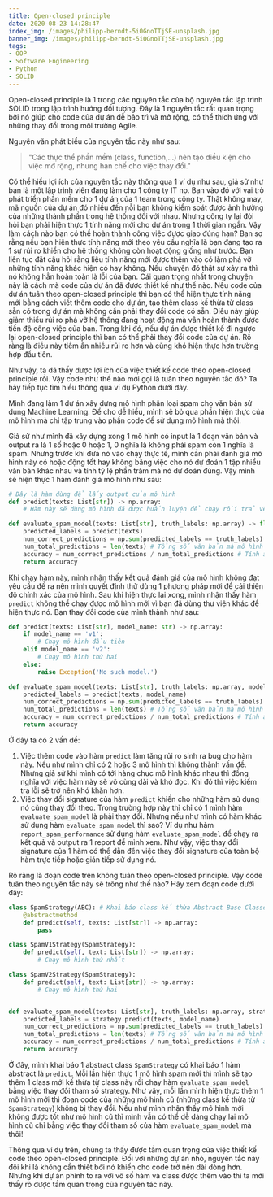 ```yaml
---
title: Open-closed principle
date: 2020-08-23 14:28:47
index_img: /images/philipp-berndt-5i0GnoTTjSE-unsplash.jpg
banner_img: /images/philipp-berndt-5i0GnoTTjSE-unsplash.jpg
tags:
- OOP
- Software Engineering
- Python
- SOLID
---
```


Open-closed principle là 1 trong các nguyên tắc của bộ nguyên tắc lập trình SOLID trong lập trình hướng đối tượng. Đây là 1 nguyên tắc rất quan trọng bởi nó giúp cho code của dự án dễ bảo trì và mở rộng, có thể thích ứng với những thay đổi trong môi trường Agile.

Nguyên văn phát biểu của nguyên tắc này như sau:

> "Các thực thể phần mềm (class, function,...) nên tạo điều kiện cho việc mở rộng, nhưng hạn chế cho việc thay đổi."

<escape><!-- more --></escape>

Có thể hiểu lợi ích của nguyên tắc này thông qua 1 ví dụ như sau, giả sử như bạn là một lập trình viên đang làm cho 1 công ty IT nọ. Bạn vào đó với vai trò phát triển phần mềm cho 1 dự án của 1 team trong công ty. Thật không may, mã nguồn của dự án đó nhiều đến nỗi bạn không kiểm soát được ảnh hưởng của những thành phần trong hệ thống đối với nhau. Nhưng công ty lại đòi hỏi bạn phải hiện thực 1 tính năng mới cho dự án trong 1 thời gian ngắn. Vậy làm cách nào bạn có thể hoàn thành công việc được giao đúng hạn? Bạn sợ rằng nếu bạn hiện thực tính năng mới theo yêu cầu nghĩa là bạn đang tạo ra 1 sự rủi ro khiển cho hệ thống không còn hoạt động giống như trước. Bạn liên tục đặt câu hỏi rằng liệu tính năng mới được thêm vào có làm phá vỡ những tính năng khác hiện có hay không. Nếu chuyện đó thật sự xảy ra thì nó không hẳn hoàn toàn là lỗi của bạn. Cái quan trọng nhất trong chuyện này là cách mà code của dự án đã được thiết kế như thế nào. Nếu code của dự án tuân theo open-closed principle thì bạn có thể hiện thực tính năng mới bằng cách viết thêm code cho dự án, tạo thêm class kế thừa từ class sẵn có trong dự án mà không cần phải thay đổi code có sẵn. Điều này giúp giảm thiểu rủi ro phá vỡ hệ thống đang hoạt động mà vẫn hoàn thành được tiến độ công việc của bạn. Trong khi đó, nếu dự án được thiết kế đi ngược lại open-closed principle thì bạn có thể phải thay đổi code của dự án. Rõ ràng là điều này tiềm ẩn nhiều rủi ro hơn và cũng khó hiện thực hơn trường hợp đầu tiên.

Như vậy, ta đã thấy được lợi ích của việc thiết kế code theo open-closed principle rồi. Vậy code như thế nào mới gọi là tuân theo nguyên tắc đó? Ta hãy tiếp tục tìm hiểu thông qua ví dụ Python dưới đây.

Mình đang làm 1 dự án xây dựng mô hình phân loại spam cho văn bản sử dụng Machine Learning. Để cho dễ hiểu, mình sẽ bỏ qua phần hiện thực của mô hình mà chỉ tập trung vào phần code để sử dụng mô hình mà thôi.

Giả sử như mình đã xây dựng xong 1 mô hình có input là 1 đoạn văn bản và output ra là 1 số hoặc 0 hoặc 1, 0 nghĩa là không phải spam còn 1 nghĩa là spam. Nhưng trước khi đưa nó vào chạy thực tế, mình cần phải đánh giá mô hình này có hoặc động tốt hay không bằng việc cho nó dự đoán 1 tập nhiều văn bản khác nhau và tính tỷ lệ phần trăm mà nó dự đoán đúng. Vậy mình sẽ hiện thực 1 hàm đánh giá mô hình như sau:

``` python
# Đây là hàm dùng để lấy output của mô hình
def predict(texts: List[str]) -> np.array:
    # Hàm này sẽ dùng mô hình đã được huấn luyện để chạy rồi trả về kết quả của mô hình

def evaluate_spam_model(texts: List[str], truth_labels: np.array) -> float:
    predicted_labels = predict(texts)
    num_correct_predictions = np.sum(predicted_labels == truth_labels) # Tính số lần mà mô hình dự đoán đúng
    num_total_predictions = len(texts) # Tổng số văn bản mà mô hình dự đoán.
    accuracy = num_correct_predictions / num_total_predictions # Tính accuracy của mô hình
    return accuracy
```

Khi chạy hàm này, mình nhận thấy kết quả đánh giá của mô hình không đạt yêu cầu đề ra nên mình quyết định thử dùng 1 phương pháp mới để cải thiện độ chính xác của mô hình. Sau khi hiện thực lại xong, mình nhận thấy hàm `predict` không thể chạy được mô hình mới vì bạn đã dùng thư viện khác để hiện thực nó. Bạn thay đổi code của mình thành như sau:

``` python
def predict(texts: List[str], model_name: str) -> np.array:
    if model_name == 'v1':
        # Chạy mô hình đầu tiên
    elif model_name == 'v2':
        # Chạy mô hình thứ hai
    else:
        raise Exception('No such model.')

def evaluate_spam_model(texts: List[str], truth_labels: np.array, model_name: str) -> float:
    predicted_labels = predict(texts, model_name)
    num_correct_predictions = np.sum(predicted_labels == truth_labels) # Tính số lần mà mô hình dự đoán đúng
    num_total_predictions = len(texts) # Tổng số văn bản mà mô hình dự đoán.
    accuracy = num_correct_predictions / num_total_predictions # Tính accuracy của mô hình
    return accuracy
```

Ở đây ta có 2 vấn đề:
1. Việc thêm code vào hàm `predict` làm tăng rủi ro sinh ra bug cho hàm này. Nếu như mình chỉ có 2 hoặc 3 mô hình thì không thành vấn đề. Nhưng giả sử khi mình có tới hàng chục mô hình khác nhau thì đồng nghĩa với việc hàm này sẽ vô cùng dài và khó đọc. Khi đó thì việc kiểm tra lỗi sẽ trở nên khó khăn hơn.
2. Việc thay đổi signature của hàm `predict` khiến cho những hàm sử dụng nó cũng thay đổi theo. Trong trường hợp này thì chỉ có 1 mình hàm `evaluate_spam_model` là phải thay đổi. Nhưng nếu như mình có hàm khác sử dụng hàm `evaluate_spam_model` thì sao? Ví dụ như hàm `report_spam_performance` sử dụng hàm `evaluate_spam_model` để chạy ra kết quả và output ra 1 report để mình xem. Như vậy, việc thay đổi signature của 1 hàm có thể dẫn đến việc thay đổi signature của toàn bộ hàm trực tiếp hoặc gián tiếp sử dụng nó.

Rõ ràng là đoạn code trên không tuân theo open-closed principle. Vậy code tuân theo nguyên tắc này sẽ trông như thế nào? Hãy xem đoạn code dưới đây:

``` python
class SpamStrategy(ABC): # Khai báo class kế thừa Abstract Base Classes. Link: https://docs.python.org/3/library/abc.html#abc.ABC
    @abstractmethod
    def predict(self, texts: List[str]) -> np.array:
        pass

class SpamV1Strategy(SpamStrategy):
    def predict(self, text: List[str]) -> np.array:
        # Chạy mô hình thứ nhất

class SpamV2Strategy(SpamStrategy):
    def predict(self, text: List[str]) -> np.array:
        # Chạy mô hình thứ hai


def evaluate_spam_model(texts: List[str], truth_labels: np.array, strategy: SpamStrategy):
    predicted_labels = strategy.predict(texts, model_name)
    num_correct_predictions = np.sum(predicted_labels == truth_labels) # Tính số lần mà mô hình dự đoán đúng
    num_total_predictions = len(texts) # Tổng số văn bản mà mô hình dự đoán.
    accuracy = num_correct_predictions / num_total_predictions # Tính accuracy của mô hình
    return accuracy
```

Ở đây, mình khai báo 1 abstract class `SpamStrategy` có khai báo 1 hàm abstract là `predict`. Mỗi lần hiện thực 1 mô hình spam mới thì mình sẽ tạo thêm 1 class mới kế thừa từ class này rồi chạy hàm `evaluate_spam_model` bằng việc thay đổi tham số strategy. Như vậy, mỗi lần mình hiện thực thêm 1 mô hình mới thì đoạn code của những mô hình cũ (những class kế thừa từ `SpamStrategy`) không bị thay đổi. Nếu như mình nhận thấy mô hình mới không được tốt như mô hình cũ thì mình vẫn có thể dễ dàng chạy lại mô hình cũ chỉ bằng việc thay đổi tham số của hàm `evaluate_spam_model` mà thôi!

Thông qua ví dụ trên, chúng ta thấy được tầm quan trọng của việc thiết kế code theo open-closed principle. Đối với những dự án nhỏ, nguyên tắc này đôi khi là không cần thiết bởi nó khiến cho code trở nên dài dòng hơn. Nhưng khi dự án phình to ra với vô số hàm và class được thêm vào thì ta mới thấy rõ được tầm quan trọng của nguyên tác này.
